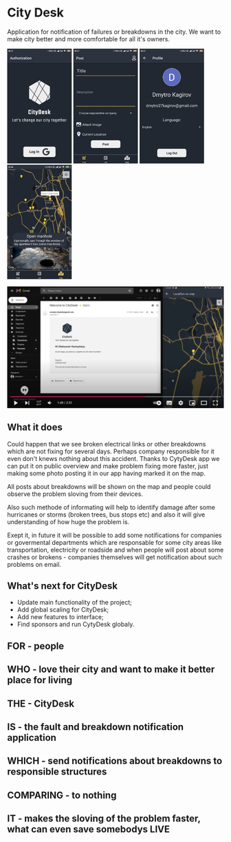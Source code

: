 # City Desk
Application for notification of failures or breakdowns in the city. We want to make city better and more comfortable for all it's owners.

<p float="left">
  <img src="https://github.com/Dmytro27Ind/images/blob/main/city-desk-1.jpg" width="150" />
  <img src="https://github.com/Dmytro27Ind/images/blob/main/city-desk-2.jpg" width="150" />
  <img src="https://github.com/Dmytro27Ind/images/blob/main/city-desk-3.jpg" width="150" />
  <img src="https://github.com/Dmytro27Ind/images/blob/main/city-desk-4.jpg" width="150" />
</p>

<a href="https://www.youtube.com/watch?v=yM8RzpkCWg4" target="_blank">![Watch the video](https://github.com/Dmytro27Ind/images/blob/main/city-desk_video_screen.PNG)</a>

## What it does
Could happen that we see broken electrical links or other breakdowns which are not fixing for several days. Perhaps company responsible for it even don't knews nothing about this accident.
Thanks to CytyDesk app we can put it on public overview and make problem fixing more faster, just making some photo  posting it in our app having marked it on the map.

All posts about breakdowns will be shown on the map and people could observe the problem sloving from their devices.

Also such methode of informating will help to identify damage after some hurricanes or storms (broken trees, bus stops etc) and also it will give understanding of how huge the problem is.

Exept it, in future it will be possible to add some notifications for companies or govermental departments which are responsable for some city areas like transportation, electricity or roadside and when people will post about some crashes or brokens - companies themselves will get notification about such problems on email.

## What's next for CityDesk

- Update main functionality of the project;
- Add global scaling for CityDesk;
- Add new features to interface;
- Find sponsors and run CytyDesk globaly.

## FOR - people
## WHO - love their city and want to make it better place for living
## THE - CityDesk
## IS - the fault and breakdown notification application
## WHICH - send notifications about breakdowns to responsible structures
## COMPARING - to nothing
## IT - makes the sloving of the problem faster, what can even save somebodys LIVE